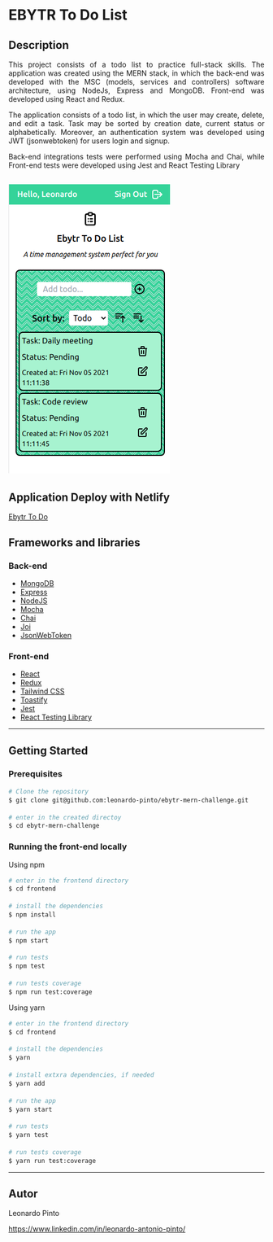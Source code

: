 <h1> EBYTR To Do List </h1>

<h2> Description </h2>

<p align=justify> This project consists of a todo list to practice full-stack skills. The application was created using the MERN stack, in which the back-end was developed with the MSC (models, services and controllers) software architecture, using NodeJs, Express and MongoDB. Front-end was developed using React and Redux.</p>

<p align="justify"> The application consists of a todo list, in which the user may create, delete, and edit a task. Task may be sorted by creation date, current status or alphabetically. Moreover, an authentication system was developed using JWT (jsonwebtoken) for users login and signup.</p>

<p align="justify"> Back-end integrations tests were performed using Mocha and Chai, while Front-end tests were developed using Jest and React Testing Library</p>

![Ebytr To Do](images/example.png?raw=true)
---
  
<h2>Application Deploy with Netlify</h2>
<a href="https://ebytr-to-do.netlify.app/signup/">Ebytr To Do</a>

<h2> Frameworks and libraries </h2>

<h3> Back-end </h3>
<ul>
  <li><a href="https://www.mongodb.com/">MongoDB</a></li>
  <li><a href="https://expressjs.com/">Express</a></li>
  <li><a href="https://nodejs.org/en/">NodeJS</a></li>
  <li><a href="https://mochajs.org/">Mocha</a></li>
  <li><a href="https://www.chaijs.com/">Chai</a></li>
  <li><a href="https://joi.dev/api/?v=17.4.2">Joi</a></li>
  <li><a href="https://www.npmjs.com/package/jsonwebtoken">JsonWebToken</a></li>
</ul>


<h3> Front-end </h3>
<ul>
  <li><a href="https://reactjs.org/">React</a></li>
  <li><a href="https://redux.js.org/">Redux</a></li>
  <li><a href="https://tailwindcss.com/">Tailwind CSS</a></li>
  <li><a href="https://fkhadra.github.io/react-toastify/introduction">Toastify</a></li>
  <li><a href="https://jestjs.io//">Jest</a></li>
  <li><a href="https://testing-library.com/docs/react-testing-library/intro">React Testing Library</a></li>
</ul>

---

<h2> Getting Started </h2>

<h3> Prerequisites </h3>

```bash
# Clone the repository
$ git clone git@github.com:leonardo-pinto/ebytr-mern-challenge.git

# enter in the created directoy
$ cd ebytr-mern-challenge
```

<h3> Running the front-end locally </h3>

Using npm

```bash
# enter in the frontend directory
$ cd frontend

# install the dependencies
$ npm install

# run the app
$ npm start

# run tests
$ npm test

# run tests coverage
$ npm run test:coverage
```
Using yarn

```bash
# enter in the frontend directory
$ cd frontend

# install the dependencies
$ yarn

# install extxra dependencies, if needed
$ yarn add

# run the app
$ yarn start

# run tests
$ yarn test

# run tests coverage
$ yarn run test:coverage
```
---


<h2> Autor </h2>

Leonardo Pinto

https://www.linkedin.com/in/leonardo-antonio-pinto/
